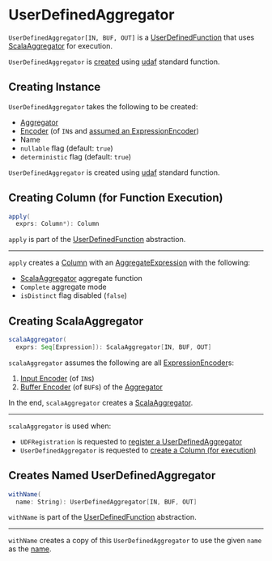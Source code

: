 # UserDefinedAggregator

`UserDefinedAggregator[IN, BUF, OUT]` is a [UserDefinedFunction](UserDefinedFunction.md) that uses [ScalaAggregator](ScalaAggregator.md) for execution.

`UserDefinedAggregator` is [created](#creating-instance) using [udaf](../functions/index.md#udaf) standard function.

## Creating Instance

`UserDefinedAggregator` takes the following to be created:

* <span id="aggregator"> [Aggregator](Aggregator.md)
* <span id="inputEncoder"> [Encoder](../Encoder.md) (of `IN`s and [assumed an ExpressionEncoder](#scalaAggregator))
* <span id="name"> Name
* <span id="nullable"> `nullable` flag (default: `true`)
* <span id="deterministic"> `deterministic` flag (default: `true`)

`UserDefinedAggregator` is created using [udaf](../functions/index.md#udaf) standard function.

## <span id="apply"> Creating Column (for Function Execution)

```scala
apply(
  exprs: Column*): Column
```

`apply` is part of the [UserDefinedFunction](UserDefinedFunction.md#apply) abstraction.

---

`apply` creates a [Column](../Column.md) with an [AggregateExpression](AggregateExpression.md) with the following:

* [ScalaAggregator](#scalaAggregator) aggregate function
* `Complete` aggregate mode
* `isDistinct` flag disabled (`false`)

## <span id="scalaAggregator"> Creating ScalaAggregator

```scala
scalaAggregator(
  exprs: Seq[Expression]): ScalaAggregator[IN, BUF, OUT]
```

`scalaAggregator` assumes the following are all [ExpressionEncoder](../ExpressionEncoder.md)s:

1. [Input Encoder](#inputEncoder) (of `IN`s)
1. [Buffer Encoder](Aggregator.md#bufferEncoder) (of `BUF`s) of the [Aggregator](#aggregator)

In the end, `scalaAggregator` creates a [ScalaAggregator](ScalaAggregator.md).

---

`scalaAggregator` is used when:

* `UDFRegistration` is requested to [register a UserDefinedAggregator](../user-defined-functions/UDFRegistration.md#register)
* `UserDefinedAggregator` is requested to [create a Column (for execution)](#apply)

## <span id="withName"> Creates Named UserDefinedAggregator

```scala
withName(
  name: String): UserDefinedAggregator[IN, BUF, OUT]
```

`withName` is part of the [UserDefinedFunction](UserDefinedFunction.md#withName) abstraction.

---

`withName` creates a copy of this `UserDefinedAggregator` to use the given `name` as the [name](#name).
